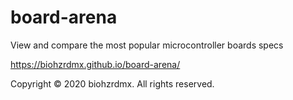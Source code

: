 # board-arena

View and compare the most popular microcontroller boards specs

https://biohzrdmx.github.io/board-arena/

Copyright © 2020 biohzrdmx. All rights reserved.
